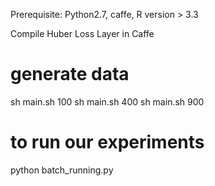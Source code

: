 
Prerequisite: Python2.7, caffe, R version > 3.3

Compile Huber Loss Layer in Caffe

# generate data
sh main.sh 100
sh main.sh 400
sh main.sh 900

# to run our experiments
python batch_running.py
